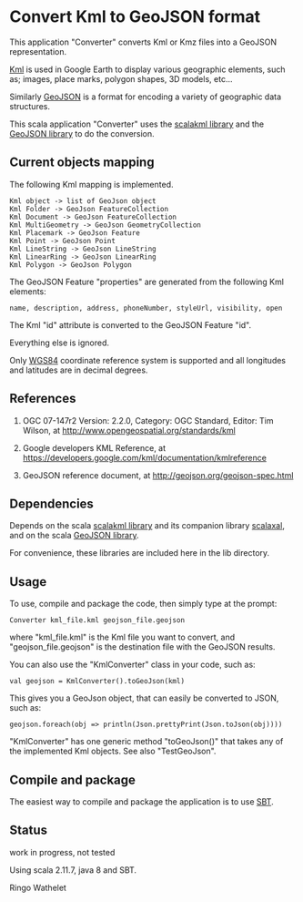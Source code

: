 # Convert Kml to GeoJSON format 

This application "Converter" converts Kml or Kmz files into a GeoJSON representation. 

[Kml](https://developers.google.com/kml/documentation/kmlreference) is used in Google Earth to display 
various geographic elements, such as; images, place marks, polygon shapes, 3D models, etc...

Similarly [GeoJSON](http://geojson.org/) is a format for encoding a variety of geographic data structures.

This scala application "Converter" uses the [scalakml library](https://github.com/workingDog/scalakml) and 
the [GeoJSON library](https://github.com/jroper/play-geojson) to do the conversion.
 
## Current objects mapping

The following Kml mapping is implemented.

    Kml object -> list of GeoJson object
    Kml Folder -> GeoJson FeatureCollection
    Kml Document -> GeoJson FeatureCollection
    Kml MultiGeometry -> GeoJson GeometryCollection
    Kml Placemark -> GeoJson Feature
    Kml Point -> GeoJson Point
    Kml LineString -> GeoJson LineString
    Kml LinearRing -> GeoJson LinearRing
    Kml Polygon -> GeoJson Polygon

The GeoJSON Feature "properties" are generated from the following Kml elements:

    name, description, address, phoneNumber, styleUrl, visibility, open
 
The Kml "id" attribute is converted to the GeoJSON Feature "id".

Everything else is ignored.
 
Only [WGS84](https://en.wikipedia.org/wiki/World_Geodetic_System) coordinate reference system 
is supported and all longitudes and latitudes are in decimal degrees.
 
## References
 
1) OGC 07-147r2 Version: 2.2.0, Category: OGC Standard, Editor: Tim Wilson, at http://www.opengeospatial.org/standards/kml

2) Google developers KML Reference, at https://developers.google.com/kml/documentation/kmlreference

3) GeoJSON reference document, at http://geojson.org/geojson-spec.html

## Dependencies

Depends on the scala [scalakml library](https://github.com/workingDog/scalakml)
and its companion library [scalaxal](https://github.com/workingDog/scalaxal), 
and on the scala [GeoJSON library](https://github.com/jroper/play-geojson).

For convenience, these libraries are included here in the lib directory.

## Usage

To use, compile and package the code, then simply type at the prompt:
 
    Converter kml_file.kml geojson_file.geojson
 
where "kml_file.kml" is the Kml file you want to convert, and "geojson_file.geojson" is the destination file 
with the GeoJSON results.
 
You can also use the "KmlConverter" class in your code, such as: 

    val geojson = KmlConverter().toGeoJson(kml)
    
This gives you a GeoJson object, that can easily be converted to JSON, such as:
  
    geojson.foreach(obj => println(Json.prettyPrint(Json.toJson(obj))))
  
"KmlConverter" has one generic method "toGeoJson()" that takes any of the implemented Kml objects. 
See also "TestGeoJson".
 
## Compile and package

The easiest way to compile and package the application is to use [SBT](http://www.scala-sbt.org/).
 
## Status

work in progress, not tested 

Using scala 2.11.7, java 8 and SBT.


Ringo Wathelet
